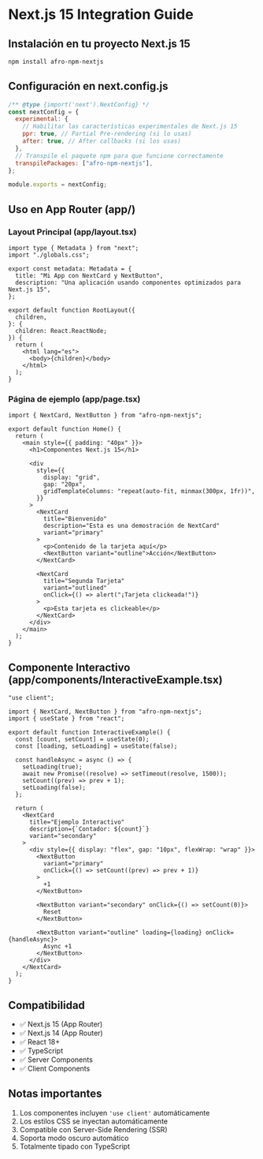 # Next.js 15 Integration Guide

## Instalación en tu proyecto Next.js 15

```bash
npm install afro-npm-nextjs
```

## Configuración en next.config.js

```javascript
/** @type {import('next').NextConfig} */
const nextConfig = {
  experimental: {
    // Habilitar las características experimentales de Next.js 15
    ppr: true, // Partial Pre-rendering (si lo usas)
    after: true, // After callbacks (si los usas)
  },
  // Transpile el paquete npm para que funcione correctamente
  transpilePackages: ["afro-npm-nextjs"],
};

module.exports = nextConfig;
```

## Uso en App Router (app/)

### Layout Principal (app/layout.tsx)

```tsx
import type { Metadata } from "next";
import "./globals.css";

export const metadata: Metadata = {
  title: "Mi App con NextCard y NextButton",
  description: "Una aplicación usando componentes optimizados para Next.js 15",
};

export default function RootLayout({
  children,
}: {
  children: React.ReactNode;
}) {
  return (
    <html lang="es">
      <body>{children}</body>
    </html>
  );
}
```

### Página de ejemplo (app/page.tsx)

```tsx
import { NextCard, NextButton } from "afro-npm-nextjs";

export default function Home() {
  return (
    <main style={{ padding: "40px" }}>
      <h1>Componentes Next.js 15</h1>

      <div
        style={{
          display: "grid",
          gap: "20px",
          gridTemplateColumns: "repeat(auto-fit, minmax(300px, 1fr))",
        }}
      >
        <NextCard
          title="Bienvenido"
          description="Esta es una demostración de NextCard"
          variant="primary"
        >
          <p>Contenido de la tarjeta aquí</p>
          <NextButton variant="outline">Acción</NextButton>
        </NextCard>

        <NextCard
          title="Segunda Tarjeta"
          variant="outlined"
          onClick={() => alert("¡Tarjeta clickeada!")}
        >
          <p>Esta tarjeta es clickeable</p>
        </NextCard>
      </div>
    </main>
  );
}
```

## Componente Interactivo (app/components/InteractiveExample.tsx)

```tsx
"use client";

import { NextCard, NextButton } from "afro-npm-nextjs";
import { useState } from "react";

export default function InteractiveExample() {
  const [count, setCount] = useState(0);
  const [loading, setLoading] = useState(false);

  const handleAsync = async () => {
    setLoading(true);
    await new Promise((resolve) => setTimeout(resolve, 1500));
    setCount((prev) => prev + 1);
    setLoading(false);
  };

  return (
    <NextCard
      title="Ejemplo Interactivo"
      description={`Contador: ${count}`}
      variant="secondary"
    >
      <div style={{ display: "flex", gap: "10px", flexWrap: "wrap" }}>
        <NextButton
          variant="primary"
          onClick={() => setCount((prev) => prev + 1)}
        >
          +1
        </NextButton>

        <NextButton variant="secondary" onClick={() => setCount(0)}>
          Reset
        </NextButton>

        <NextButton variant="outline" loading={loading} onClick={handleAsync}>
          Async +1
        </NextButton>
      </div>
    </NextCard>
  );
}
```

## Compatibilidad

- ✅ Next.js 15 (App Router)
- ✅ Next.js 14 (App Router)
- ✅ React 18+
- ✅ TypeScript
- ✅ Server Components
- ✅ Client Components

## Notas importantes

1. Los componentes incluyen `'use client'` automáticamente
2. Los estilos CSS se inyectan automáticamente
3. Compatible con Server-Side Rendering (SSR)
4. Soporta modo oscuro automático
5. Totalmente tipado con TypeScript
